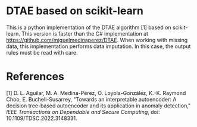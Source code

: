 # DTAE based on scikit-learn
This is a python implementation of the DTAE algorithm [1] based on scikit-learn. 
This version is faster than the C# implementation at https://github.com/miguelmedinaperez/DTAE.
When working with missing data, this implementation performs data imputation. In this case, the output rules must be read with care.

# References
[1] D. L. Aguilar, M. A. Medina-Pérez, O. Loyola-González, K.-K. Raymond Choo, E. Bucheli-Susarrey, "Towards an interpretable autoencoder: A decision tree-based autoencoder and its application in anomaly detection," <i>IEEE Transactions on Dependable and Secure Computing</i>, doi: 10.1109/TDSC.2022.3148331.
